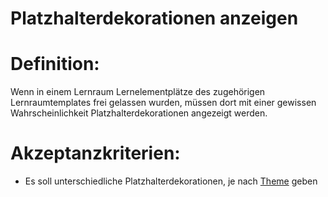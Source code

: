 # Platzhalterdekorationen anzeigen


# Definition:

Wenn in einem Lernraum Lernelementplätze des zugehörigen Lernraumtemplates frei gelassen wurden, müssen dort mit einer gewissen Wahrscheinlichkeit Platzhalterdekorationen angezeigt werden.


# Akzeptanzkriterien:

- Es soll unterschiedliche Platzhalterdekorationen, je nach [Theme](Theme-GE.md) geben